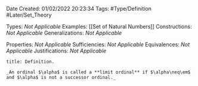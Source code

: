 <div class="topSpace"></div>

Date Created: 01/02/2022 20:23:34
Tags: #Type/Definition #Later/Set_Theory

Types: _Not Applicable_
Examples: [[Set of Natural Numbers]]
Constructions: _Not Applicable_
Generalizations: _Not Applicable_

Properties: _Not Applicable_
Sufficiencies: _Not Applicable_
Equivalences: _Not Applicable_
Justifications: _Not Applicable_

``` ad-Definition
title: Definition.

_An ordinal $\alpha$ is called a **limit ordinal** if $\alpha\neq\em$ and $\alpha$ is not a successor ordinal._

```
